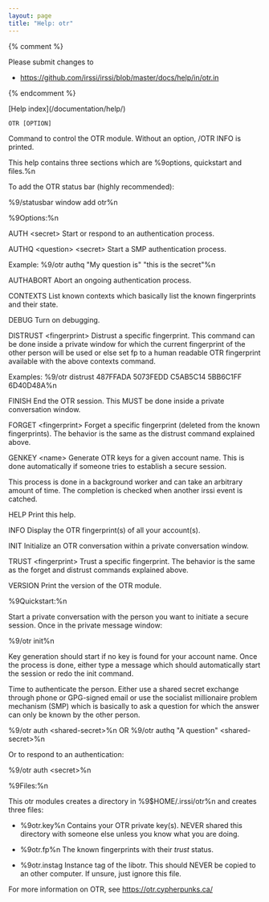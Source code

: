 ```yaml
---
layout: page
title: "Help: otr"
---
```


{% comment %}

Please submit changes to
- https://github.com/irssi/irssi/blob/master/docs/help/in/otr.in


{% endcomment %}
<nav markdown="1">
[Help index](/documentation/help/)
</nav>

<div class="highlight irssisyntax"><pre style="\-\-cmdlen:3ch"><code><span class="synB">OTR</span> <span class="syn10">[<span class="syn">OPTION</span>]</span></code></pre></div>



Command to control the OTR module. Without an option, /OTR INFO is printed.

This help contains three sections which are %9options, quickstart and files.%n

To add the OTR status bar (highly recommended):

%9/statusbar window add otr%n

%9Options:%n

AUTH &lt;secret>
Start or respond to an authentication process.

AUTHQ &lt;question> &lt;secret>
Start a SMP authentication process.

Example: %9/otr authq "My question is" "this is the secret"%n

AUTHABORT
Abort an ongoing authentication process.

CONTEXTS
List known contexts which basically list the known fingerprints and their
state.

DEBUG
Turn on debugging.

DISTRUST &lt;fingerprint>
Distrust a specific fingerprint. This command can be done inside a private
window for which the current fingerprint of the other person will be used
or else set fp to a human readable OTR fingerprint available with the above
contexts command.

Examples: %9/otr distrust 487FFADA 5073FEDD C5AB5C14 5BB6C1FF 6D40D48A%n

FINISH
End the OTR session. This MUST be done inside a private conversation
window.

FORGET &lt;fingerprint>
Forget a specific fingerprint (deleted from the known fingerprints). The
behavior is the same as the distrust command explained above.

GENKEY &lt;name>
Generate OTR keys for a given account name. This is done automatically
if someone tries to establish a secure session.

This process is done in a background worker and can take an arbitrary
amount of time. The completion is checked when another irssi event is
catched.

HELP
Print this help.

INFO
Display the OTR fingerprint(s) of all your account(s).

INIT
Initialize an OTR conversation within a private conversation window.

TRUST &lt;fingerprint>
Trust a specific fingerprint. The behavior is the same as the forget and
distrust commands explained above.

VERSION
Print the version of the OTR module.

%9Quickstart:%n

Start a private conversation with the person you want to initiate a secure session. Once in the private message window:

%9/otr init%n

Key generation should start if no key is found for your account name. Once the process is done, either type a message which should automatically start the session or redo the init command.

Time to authenticate the person. Either use a shared secret exchange through phone or GPG-signed email or use the socialist millionaire problem mechanism (SMP) which is basically to ask a question for which the answer can only be known by the other person.

%9/otr auth &lt;shared-secret>%n OR %9/otr authq "A question" &lt;shared-secret>%n

Or to respond to an authentication:

%9/otr auth &lt;secret>%n

%9Files:%n

This otr modules creates a directory in %9$HOME/.irssi/otr%n and creates three files:

* %9otr.key%n
Contains your OTR private key(s). NEVER shared this directory with someone
else unless you know what you are doing.

* %9otr.fp%n
The known fingerprints with their _trust_ status.

* %9otr.instag
Instance tag of the libotr. This should NEVER be copied to an other
computer. If unsure, just ignore this file.

For more information on OTR, see https://otr.cypherpunks.ca/

